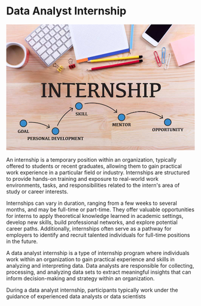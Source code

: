 # Data Analyst Internship

<p align="center">
  <img src="https://github.com/awazbhujel/-Data-Analyst-Internship/blob/main/Student-Internship.jpg"  title="hover text">
</p>

An internship is a temporary position within an organization, typically offered to students or recent graduates, allowing them to gain practical work experience in a particular field or industry. Internships are structured to provide hands-on training and exposure to real-world work environments, tasks, and responsibilities related to the intern's area of study or career interests.

Internships can vary in duration, ranging from a few weeks to several months, and may be full-time or part-time. They offer valuable opportunities for interns to apply theoretical knowledge learned in academic settings, develop new skills, build professional networks, and explore potential career paths. Additionally, internships often serve as a pathway for employers to identify and recruit talented individuals for full-time positions in the future.

A data analyst internship is a type of internship program where individuals work within an organization to gain practical experience and skills in analyzing and interpreting data. Data analysts are responsible for collecting, processing, and analyzing data sets to extract meaningful insights that can inform decision-making and strategy within an organization.

During a data analyst internship, participants typically work under the guidance of experienced data analysts or data scientists
